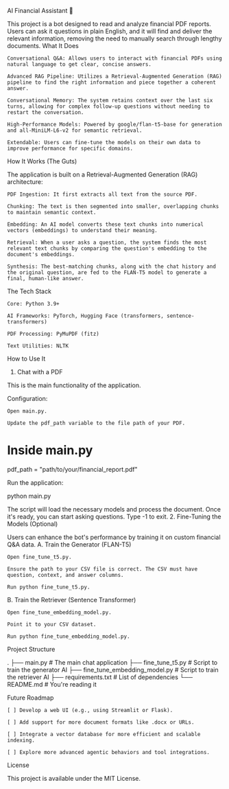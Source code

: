 AI Financial Assistant 🤖

This project is a bot designed to read and analyze financial PDF reports. Users can ask it questions in plain English, and it will find and deliver the relevant information, removing the need to manually search through lengthy documents.
What It Does

    Conversational Q&A: Allows users to interact with financial PDFs using natural language to get clear, concise answers.

    Advanced RAG Pipeline: Utilizes a Retrieval-Augmented Generation (RAG) pipeline to find the right information and piece together a coherent answer.

    Conversational Memory: The system retains context over the last six turns, allowing for complex follow-up questions without needing to restart the conversation.

    High-Performance Models: Powered by google/flan-t5-base for generation and all-MiniLM-L6-v2 for semantic retrieval.

    Extendable: Users can fine-tune the models on their own data to improve performance for specific domains.

How It Works (The Guts)

The application is built on a Retrieval-Augmented Generation (RAG) architecture:

    PDF Ingestion: It first extracts all text from the source PDF.

    Chunking: The text is then segmented into smaller, overlapping chunks to maintain semantic context.

    Embedding: An AI model converts these text chunks into numerical vectors (embeddings) to understand their meaning.

    Retrieval: When a user asks a question, the system finds the most relevant text chunks by comparing the question's embedding to the document's embeddings.

    Synthesis: The best-matching chunks, along with the chat history and the original question, are fed to the FLAN-T5 model to generate a final, human-like answer.

The Tech Stack

    Core: Python 3.9+

    AI Frameworks: PyTorch, Hugging Face (transformers, sentence-transformers)

    PDF Processing: PyMuPDF (fitz)

    Text Utilities: NLTK


How to Use It
1. Chat with a PDF

This is the main functionality of the application.

Configuration:

    Open main.py.

    Update the pdf_path variable to the file path of your PDF.

# Inside main.py
pdf_path = "path/to/your/financial_report.pdf"

Run the application:

python main.py

The script will load the necessary models and process the document. Once it's ready, you can start asking questions. Type -1 to exit.
2. Fine-Tuning the Models (Optional)

Users can enhance the bot's performance by training it on custom financial Q&A data.
A. Train the Generator (FLAN-T5)

    Open fine_tune_t5.py.

    Ensure the path to your CSV file is correct. The CSV must have question, context, and answer columns.

    Run python fine_tune_t5.py.

B. Train the Retriever (Sentence Transformer)

    Open fine_tune_embedding_model.py.

    Point it to your CSV dataset.

    Run python fine_tune_embedding_model.py.

Project Structure

.
├── main.py                     # The main chat application
├── fine_tune_t5.py             # Script to train the generator AI
├── fine_tune_embedding_model.py # Script to train the retriever AI
├── requirements.txt            # List of dependencies
└── README.md                   # You're reading it

Future Roadmap

    [ ] Develop a web UI (e.g., using Streamlit or Flask).

    [ ] Add support for more document formats like .docx or URLs.

    [ ] Integrate a vector database for more efficient and scalable indexing.

    [ ] Explore more advanced agentic behaviors and tool integrations.

License

This project is available under the MIT License.